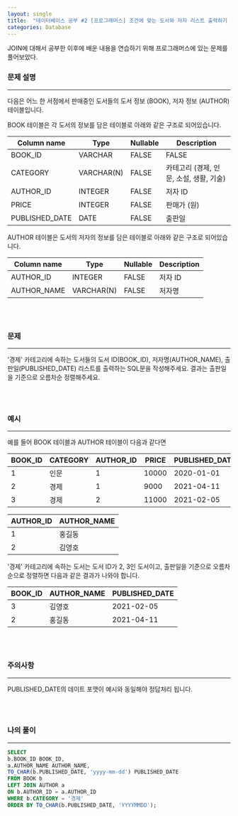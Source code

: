```yaml
---
layout: single
title:  "데이터베이스 공부 #2 [프로그래머스] 조건에 맞는 도서와 저자 리스트 출력하기 - Oracle"
categories: Database
---
```


JOIN에 대해서 공부한 이후에 배운 내용을 연습하기 위해 프로그래머스에 있는 문제를 풀어보았다.

### 문제 설명


---

다음은 어느 한 서점에서 판매중인 도서들의 도서 정보 (BOOK), 저자 정보 (AUTHOR) 테이블입니다.

BOOK 테이블은 각 도서의 정보를 담은 테이블로 아래와 같은 구조로 되어있습니다.

|Column name|Type|Nullable|Description|
|------|---|---|---|
|BOOK_ID|VARCHAR|FALSE|FALSE|
|CATEGORY|VARCHAR(N)|FALSE|카테고리 (경제, 인문, 소설, 생활, 기술)|
|AUTHOR_ID|INTEGER|FALSE|저자 ID|
|PRICE|INTEGER|FALSE|판매가 (원)|
|PUBLISHED_DATE|DATE|FALSE|출판일|

AUTHOR 테이블은 도서의 저자의 정보를 담은 테이블로 아래와 같은 구조로 되어있습니다.

|Column name|Type|Nullable|Description|
|------|---|---|---|
|AUTHOR_ID|INTEGER|FALSE|저자 ID|
|AUTHOR_NAME|VARCHAR(N)|FALSE|저자명|


<br/><br/>
### 문제


---
'경제' 카테고리에 속하는 도서들의 도서 ID(BOOK_ID), 저자명(AUTHOR_NAME), 출판일(PUBLISHED_DATE) 리스트를 출력하는 SQL문을 작성해주세요.
결과는 출판일을 기준으로 오름차순 정렬해주세요.

<br/><br/>
### 예시


---

예를 들어 BOOK 테이블과 AUTHOR 테이블이 다음과 같다면


|BOOK_ID|CATEGORY|AUTHOR_ID|PRICE|PUBLISHED_DATE|
|-----|---|---|---|---|
|1|인문|1|10000|2020-01-01|
|2|경제|1|9000|2021-04-11|
|3|경제|2|11000|2021-02-05|

|AUTHOR_ID|AUTHOR_NAME|
|-----|---|
|1|홍길동|
|2|김영호|

'경제' 카테고리에 속하는 도서는 도서 ID가 2, 3인 도서이고, 출판일을 기준으로 오름차순으로 정렬하면 다음과 같은 결과가 나와야 합니다.

|BOOK_ID|AUTHOR_NAME|PUBLISHED_DATE|
|-----|---|---|
|3|김영호|2021-02-05|
|2|홍길동|2021-04-11|


<br/><br/>
### 주의사항

---

PUBLISHED_DATE의 데이트 포맷이 예시와 동일해야 정답처리 됩니다.


<br/><br/>
### 나의 풀이

---

```sql
SELECT 
b.BOOK_ID BOOK_ID,
a.AUTHOR_NAME AUTHOR_NAME,
TO_CHAR(b.PUBLISHED_DATE, 'yyyy-mm-dd') PUBLISHED_DATE
FROM BOOK b
LEFT JOIN AUTHOR a
ON b.AUTHOR_ID = a.AUTHOR_ID
WHERE b.CATEGORY = '경제'
ORDER BY TO_CHAR(b.PUBLISHED_DATE, 'YYYYMMDD');
```


